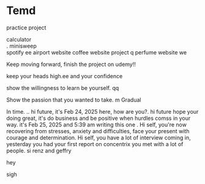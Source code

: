 # Temd
practice project

calculator <br> .
minisweep <br>
spotify ee
airport website
coffee website project q
perfume website we

Keep moving forward, finish the project on udemy!!

keep your heads high.ee
and your confidence

show the willingness to learn
be yourself.
qq

Show the passion that you wanted to take.
m
Gradual

In time.
.. hi future, it's Feb 24, 2025 here, how are you?. 
hi future hope your doing great, it's do business and be positive when hurdles comss in your way. it's Feb 25, 2025 and 5:39 am writing this one
.
Hi self, you're now recovering from stresses, anxiety and difficulties, face your present with courage and determination.
Hi self, you have a lot of interview coming in, yesterday you had your first report on concentrix you met with a lot of people. si renz and geffry

hey

sigh
